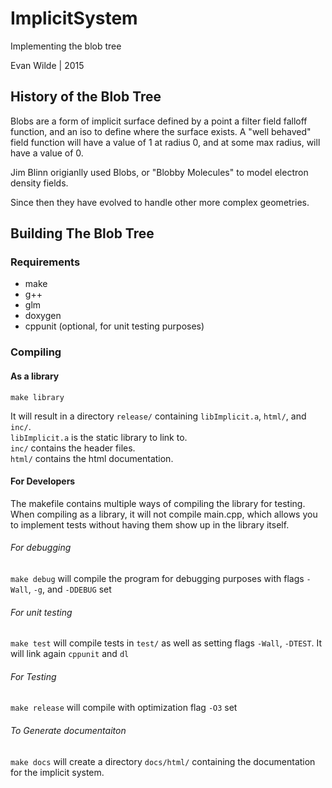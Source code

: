 # ImplicitSystem
Implementing the blob tree

Evan Wilde | 2015

## History of the Blob Tree
Blobs are a form of implicit surface defined by a point a filter field falloff function, and an iso
to define where the surface exists. A "well behaved" field function will have a value of 1 at radius 0,
and at some max radius, will have a value of 0. 

Jim Blinn origianlly used Blobs, or "Blobby Molecules" to model electron density fields.

Since then they have evolved to handle other more complex geometries.


## Building The Blob Tree
### Requirements
- make
- g++
- glm
- doxygen
- cppunit (optional, for unit testing purposes)

### Compiling
#### As a library
`make library`

It will result in a directory `release/` containing `libImplicit.a`, `html/`, and `inc/`.<br>
`libImplicit.a` is the static library to link to.<br>
`inc/` contains the header files.<br>
`html/` contains the html documentation.<br>

#### For Developers
The makefile contains multiple ways of compiling the library for testing. When compiling as a library, 
it will not compile main.cpp, which allows you to implement tests without having them show up in the library
itself.

###### For debugging
`make debug` will compile the program for debugging purposes with flags `-Wall`, `-g`, and `-DDEBUG` set

###### For unit testing
`make test` will compile tests in `test/` as well as setting flags `-Wall`, `-DTEST`. It will link again `cppunit` and `dl`

###### For Testing
`make release` will compile with optimization flag `-O3` set

###### To Generate documentaiton
`make docs` will create a directory `docs/html/` containing the documentation for the implicit system.

